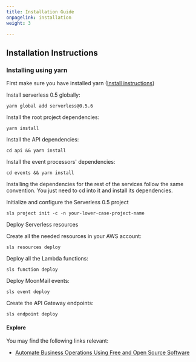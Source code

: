 ```yaml
---
title: Installation Guide
onpagelink: installation
weight: 3

---
```


Installation Instructions
-------------------------

### Installing using yarn

First make sure you have installed yarn ([Install instructions](https://yarnpkg.com/en/docs/install))

Install serverless 0.5 globally:

 ```
yarn global add serverless@0.5.6
```

Install the root project dependencies:

 ```
yarn install
```

Install the API dependencies:

 ```
cd api && yarn install
```

Install the event processors' dependencies:

 ```
cd events && yarn install
```

Installing the dependencies for the rest of the services follow the same convention. You just need to cd into it and install its dependencies.

Initialize and configure the Serverless 0.5 project

 ```
sls project init -c -n your-lower-case-project-name
```

Deploy Serverless resources

Create all the needed resources in your AWS account:

 ```
sls resources deploy
```

Deploy all the Lambda functions:

 ```
sls function deploy
```

Deploy MoonMail events:

 ```
sls event deploy
```

Create the API Gateway endpoints:

 ```
sls endpoint deploy
```

#### **Explore**

You may find the following links relevant:

- [Automate Business Operations Using Free and Open Source Software](https://blog.containerize.com/2020/08/27/automate-business-operations-using-open-source-software/)
 